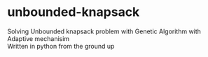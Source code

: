 # unbounded-knapsack
Solving Unbounded knapsack problem with Genetic Algorithm with Adaptive mechanisim\
Written in python from the ground up

